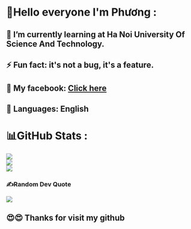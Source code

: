 # 💫Hello everyone I'm Phương :
## 🌱 <b>I’m currently learning at Ha Noi University Of Science And Technology.</b><br>
## ⚡ <b>Fun fact: it's not a bug, it's a feature.</b><br>
## 🤝 <b>My facebook: </b><a href="https://www.facebook.com/ngocphuong0702" target="_blank">Click here</a><br>
## 📖 <b>Languages: English</b>

## 
# 📊GitHub Stats :
![](https://github-readme-stats.vercel.app/api?username=Ngoccccc&theme=radical&hide_border=false&include_all_commits=false&count_private=false)<br/>
![](https://github-readme-streak-stats.herokuapp.com/?user=Ngoccccc&theme=radical&hide_border=false)<br/>
![](https://github-readme-stats.vercel.app/api/top-langs/?username=Ngoccccc&theme=radical&hide_border=false&include_all_commits=false&count_private=false&layout=compact)

### ✍️Random Dev Quote
![](https://quotes-github-readme.vercel.app/api?type=horizontal&theme=radical)

## 😍😍 <b>Thanks for visit my github</b>

